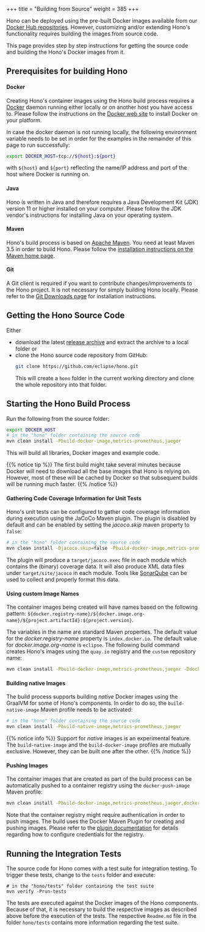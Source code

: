 +++
title = "Building from Source"
weight = 385
+++

Hono can be deployed using the pre-built Docker images available from our [Docker Hub repositories](https://hub.docker.com/u/eclipse/). However, customizing and/or extending Hono's functionality requires building the images from source code.

This page provides step by step instructions for getting the source code and building the Hono's Docker images from it.

## Prerequisites for building Hono

#### Docker

Creating Hono's container images using the Hono build process requires a [Docker](https://www.docker.com/) daemon
running either locally or on another host you have access to.
Please follow the instructions on the [Docker web site](https://www.docker.com/) to install Docker on your platform.

In case the docker daemon is not running locally, the following environment variable needs to be set in order for
the examples in the remainder of this page to run successfully:

```sh
export DOCKER_HOST=tcp://${host}:${port}
```

with `${host}` and `${port}` reflecting the name/IP address and port of the host where Docker is running on.

#### Java

Hono is written in Java and therefore requires a Java Development Kit (JDK) version 11 or higher installed on your computer. Please follow the JDK vendor's instructions for installing Java on your operating system.

#### Maven

Hono's build process is based on [Apache Maven](https://maven.apache.org). You need at least Maven 3.5 in order to build Hono.
Please follow the [installation instructions on the Maven home page](https://maven.apache.org/).

#### Git

A Git client is required if you want to contribute changes/improvements to the Hono project. It is not necessary for simply building Hono locally.
Please refer to the [Git Downloads page](https://git-scm.com/downloads) for installation instructions.

## Getting the Hono Source Code

Either

* download the latest [release archive](https://github.com/eclipse/hono/releases) and extract the archive to a local folder or
* clone the Hono source code repository from GitHub:
  ```sh
  git clone https://github.com/eclipse/hono.git
  ```
  This will create a `hono` folder in the current working directory and clone the whole repository into that folder.


## Starting the Hono Build Process

Run the following from the source folder:

```sh
export DOCKER_HOST
# in the "hono" folder containing the source code
mvn clean install -Pbuild-docker-image,metrics-prometheus,jaeger
```

This will build all libraries, Docker images and example code.

{{% notice tip %}}
The first build might take several minutes because Docker will need to download all the base images that Hono is relying on.
However, most of these will be cached by Docker so that subsequent builds will be running much faster.
{{% /notice %}}

#### Gathering Code Coverage Information for Unit Tests

Hono's unit tests can be configured to gather code coverage information during execution using the JaCoCo Maven plugin.
The plugin is disabled by default and can be enabled by setting the *jacoco.skip* maven property to `false`:

```sh
# in the "hono" folder containing the source code
mvn clean install -Djacoco.skip=false -Pbuild-docker-image,metrics-prometheus,jaeger
```

The plugin will produce a `target/jacoco.exec` file in each module which contains the (binary) coverage data.
It will also produce XML data files under `target/site/jacoco` in each module.
Tools like [SonarQube](https://docs.sonarqube.org/latest/analysis/coverage/) can be used to collect and properly format
this data.

#### Using custom Image Names

The container images being created will have names based on the following pattern:
`${docker.registry-name}/${docker.image.org-name}/${project.artifactId}:${project.version}`.

The variables in the name are standard Maven properties. The default value for the *docker.registry-name* property is `index.docker.io`.
The default value for *docker.image.org-name* is `eclipse`. The following build command creates Hono's images using the `quay.io` registry
and the `custom` repository name:

```sh
mvn clean install -Pbuild-docker-image,metrics-prometheus,jaeger -Ddocker.registry-name=quay.io -Ddocker.image.org-name=custom
```

#### Building native Images

The build process supports building *native* Docker images using the GraalVM for some of Hono's components.
In order to do so, the `build-native-image` Maven profile needs to be activated:

```sh
# in the "hono" folder containing the source code
mvn clean install -Pbuild-native-image,metrics-prometheus,jaeger
```

{{% notice info %}}
Support for *native* images is an experimental feature. The `build-native-image` and the `build-docker-image` profiles are mutually exclusive.
However, they can be built one after the other.
{{% /notice %}}

#### Pushing Images

The container images that are created as part of the build process can be automatically pushed to a container registry using the `docker-push-image` Maven profile:

```sh
mvn clean install -Pbuild-docker-image,metrics-prometheus,jaeger,docker-push-image
```

Note that the container registry might require authentication in order to push images. The build uses the Docker Maven Plugin for creating and pushing images.
Please refer to the [plugin documentation](http://dmp.fabric8.io/#authentication) for details regarding how to configure credentials for the registry.

## Running the Integration Tests

The source code for Hono comes with a test suite for integration testing. To trigger these tests, change to the `tests` folder and execute:

```
# in the "hono/tests" folder containing the test suite
mvn verify -Prun-tests
```

The tests are executed against the Docker images of the Hono components. Because of that, it is necessary to build the respective images as
described above before the execution of the tests. The respective `Readme.md` file in the folder `hono/tests` contains more information regarding the test suite.
